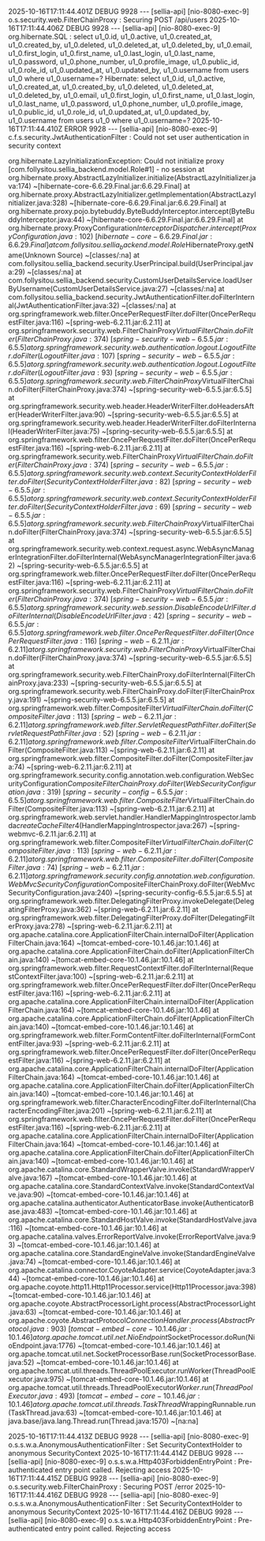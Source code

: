 2025-10-16T17:11:44.401Z DEBUG 9928 --- [sellia-api] [nio-8080-exec-9] o.s.security.web.FilterChainProxy        : Securing POST /api/users
2025-10-16T17:11:44.406Z DEBUG 9928 --- [sellia-api] [nio-8080-exec-9] org.hibernate.SQL                        : 
    select
        u1_0.id,
        u1_0.active,
        u1_0.created_at,
        u1_0.created_by,
        u1_0.deleted,
        u1_0.deleted_at,
        u1_0.deleted_by,
        u1_0.email,
        u1_0.first_login,
        u1_0.first_name,
        u1_0.last_login,
        u1_0.last_name,
        u1_0.password,
        u1_0.phone_number,
        u1_0.profile_image,
        u1_0.public_id,
        u1_0.role_id,
        u1_0.updated_at,
        u1_0.updated_by,
        u1_0.username 
    from
        users u1_0 
    where
        u1_0.username=?
Hibernate: 
    select
        u1_0.id,
        u1_0.active,
        u1_0.created_at,
        u1_0.created_by,
        u1_0.deleted,
        u1_0.deleted_at,
        u1_0.deleted_by,
        u1_0.email,
        u1_0.first_login,
        u1_0.first_name,
        u1_0.last_login,
        u1_0.last_name,
        u1_0.password,
        u1_0.phone_number,
        u1_0.profile_image,
        u1_0.public_id,
        u1_0.role_id,
        u1_0.updated_at,
        u1_0.updated_by,
        u1_0.username 
    from
        users u1_0 
    where
        u1_0.username=?
2025-10-16T17:11:44.410Z ERROR 9928 --- [sellia-api] [nio-8080-exec-9] c.f.s.security.JwtAuthenticationFilter   : Could not set user authentication in security context

org.hibernate.LazyInitializationException: Could not initialize proxy [com.follysitou.sellia_backend.model.Role#1] - no session
	at org.hibernate.proxy.AbstractLazyInitializer.initialize(AbstractLazyInitializer.java:174) ~[hibernate-core-6.6.29.Final.jar:6.6.29.Final]
	at org.hibernate.proxy.AbstractLazyInitializer.getImplementation(AbstractLazyInitializer.java:328) ~[hibernate-core-6.6.29.Final.jar:6.6.29.Final]
	at org.hibernate.proxy.pojo.bytebuddy.ByteBuddyInterceptor.intercept(ByteBuddyInterceptor.java:44) ~[hibernate-core-6.6.29.Final.jar:6.6.29.Final]
	at org.hibernate.proxy.ProxyConfiguration$InterceptorDispatcher.intercept(ProxyConfiguration.java:102) ~[hibernate-core-6.6.29.Final.jar:6.6.29.Final]
	at com.follysitou.sellia_backend.model.Role$HibernateProxy.getName(Unknown Source) ~[classes/:na]
	at com.follysitou.sellia_backend.security.UserPrincipal.build(UserPrincipal.java:29) ~[classes/:na]
	at com.follysitou.sellia_backend.security.CustomUserDetailsService.loadUserByUsername(CustomUserDetailsService.java:27) ~[classes/:na]
	at com.follysitou.sellia_backend.security.JwtAuthenticationFilter.doFilterInternal(JwtAuthenticationFilter.java:32) ~[classes/:na]
	at org.springframework.web.filter.OncePerRequestFilter.doFilter(OncePerRequestFilter.java:116) ~[spring-web-6.2.11.jar:6.2.11]
	at org.springframework.security.web.FilterChainProxy$VirtualFilterChain.doFilter(FilterChainProxy.java:374) ~[spring-security-web-6.5.5.jar:6.5.5]
	at org.springframework.security.web.authentication.logout.LogoutFilter.doFilter(LogoutFilter.java:107) ~[spring-security-web-6.5.5.jar:6.5.5]
	at org.springframework.security.web.authentication.logout.LogoutFilter.doFilter(LogoutFilter.java:93) ~[spring-security-web-6.5.5.jar:6.5.5]
	at org.springframework.security.web.FilterChainProxy$VirtualFilterChain.doFilter(FilterChainProxy.java:374) ~[spring-security-web-6.5.5.jar:6.5.5]
	at org.springframework.security.web.header.HeaderWriterFilter.doHeadersAfter(HeaderWriterFilter.java:90) ~[spring-security-web-6.5.5.jar:6.5.5]
	at org.springframework.security.web.header.HeaderWriterFilter.doFilterInternal(HeaderWriterFilter.java:75) ~[spring-security-web-6.5.5.jar:6.5.5]
	at org.springframework.web.filter.OncePerRequestFilter.doFilter(OncePerRequestFilter.java:116) ~[spring-web-6.2.11.jar:6.2.11]
	at org.springframework.security.web.FilterChainProxy$VirtualFilterChain.doFilter(FilterChainProxy.java:374) ~[spring-security-web-6.5.5.jar:6.5.5]
	at org.springframework.security.web.context.SecurityContextHolderFilter.doFilter(SecurityContextHolderFilter.java:82) ~[spring-security-web-6.5.5.jar:6.5.5]
	at org.springframework.security.web.context.SecurityContextHolderFilter.doFilter(SecurityContextHolderFilter.java:69) ~[spring-security-web-6.5.5.jar:6.5.5]
	at org.springframework.security.web.FilterChainProxy$VirtualFilterChain.doFilter(FilterChainProxy.java:374) ~[spring-security-web-6.5.5.jar:6.5.5]
	at org.springframework.security.web.context.request.async.WebAsyncManagerIntegrationFilter.doFilterInternal(WebAsyncManagerIntegrationFilter.java:62) ~[spring-security-web-6.5.5.jar:6.5.5]
	at org.springframework.web.filter.OncePerRequestFilter.doFilter(OncePerRequestFilter.java:116) ~[spring-web-6.2.11.jar:6.2.11]
	at org.springframework.security.web.FilterChainProxy$VirtualFilterChain.doFilter(FilterChainProxy.java:374) ~[spring-security-web-6.5.5.jar:6.5.5]
	at org.springframework.security.web.session.DisableEncodeUrlFilter.doFilterInternal(DisableEncodeUrlFilter.java:42) ~[spring-security-web-6.5.5.jar:6.5.5]
	at org.springframework.web.filter.OncePerRequestFilter.doFilter(OncePerRequestFilter.java:116) ~[spring-web-6.2.11.jar:6.2.11]
	at org.springframework.security.web.FilterChainProxy$VirtualFilterChain.doFilter(FilterChainProxy.java:374) ~[spring-security-web-6.5.5.jar:6.5.5]
	at org.springframework.security.web.FilterChainProxy.doFilterInternal(FilterChainProxy.java:233) ~[spring-security-web-6.5.5.jar:6.5.5]
	at org.springframework.security.web.FilterChainProxy.doFilter(FilterChainProxy.java:191) ~[spring-security-web-6.5.5.jar:6.5.5]
	at org.springframework.web.filter.CompositeFilter$VirtualFilterChain.doFilter(CompositeFilter.java:113) ~[spring-web-6.2.11.jar:6.2.11]
	at org.springframework.web.filter.ServletRequestPathFilter.doFilter(ServletRequestPathFilter.java:52) ~[spring-web-6.2.11.jar:6.2.11]
	at org.springframework.web.filter.CompositeFilter$VirtualFilterChain.doFilter(CompositeFilter.java:113) ~[spring-web-6.2.11.jar:6.2.11]
	at org.springframework.web.filter.CompositeFilter.doFilter(CompositeFilter.java:74) ~[spring-web-6.2.11.jar:6.2.11]
	at org.springframework.security.config.annotation.web.configuration.WebSecurityConfiguration$CompositeFilterChainProxy.doFilter(WebSecurityConfiguration.java:319) ~[spring-security-config-6.5.5.jar:6.5.5]
	at org.springframework.web.filter.CompositeFilter$VirtualFilterChain.doFilter(CompositeFilter.java:113) ~[spring-web-6.2.11.jar:6.2.11]
	at org.springframework.web.servlet.handler.HandlerMappingIntrospector.lambda$createCacheFilter$4(HandlerMappingIntrospector.java:267) ~[spring-webmvc-6.2.11.jar:6.2.11]
	at org.springframework.web.filter.CompositeFilter$VirtualFilterChain.doFilter(CompositeFilter.java:113) ~[spring-web-6.2.11.jar:6.2.11]
	at org.springframework.web.filter.CompositeFilter.doFilter(CompositeFilter.java:74) ~[spring-web-6.2.11.jar:6.2.11]
	at org.springframework.security.config.annotation.web.configuration.WebMvcSecurityConfiguration$CompositeFilterChainProxy.doFilter(WebMvcSecurityConfiguration.java:240) ~[spring-security-config-6.5.5.jar:6.5.5]
	at org.springframework.web.filter.DelegatingFilterProxy.invokeDelegate(DelegatingFilterProxy.java:362) ~[spring-web-6.2.11.jar:6.2.11]
	at org.springframework.web.filter.DelegatingFilterProxy.doFilter(DelegatingFilterProxy.java:278) ~[spring-web-6.2.11.jar:6.2.11]
	at org.apache.catalina.core.ApplicationFilterChain.internalDoFilter(ApplicationFilterChain.java:164) ~[tomcat-embed-core-10.1.46.jar:10.1.46]
	at org.apache.catalina.core.ApplicationFilterChain.doFilter(ApplicationFilterChain.java:140) ~[tomcat-embed-core-10.1.46.jar:10.1.46]
	at org.springframework.web.filter.RequestContextFilter.doFilterInternal(RequestContextFilter.java:100) ~[spring-web-6.2.11.jar:6.2.11]
	at org.springframework.web.filter.OncePerRequestFilter.doFilter(OncePerRequestFilter.java:116) ~[spring-web-6.2.11.jar:6.2.11]
	at org.apache.catalina.core.ApplicationFilterChain.internalDoFilter(ApplicationFilterChain.java:164) ~[tomcat-embed-core-10.1.46.jar:10.1.46]
	at org.apache.catalina.core.ApplicationFilterChain.doFilter(ApplicationFilterChain.java:140) ~[tomcat-embed-core-10.1.46.jar:10.1.46]
	at org.springframework.web.filter.FormContentFilter.doFilterInternal(FormContentFilter.java:93) ~[spring-web-6.2.11.jar:6.2.11]
	at org.springframework.web.filter.OncePerRequestFilter.doFilter(OncePerRequestFilter.java:116) ~[spring-web-6.2.11.jar:6.2.11]
	at org.apache.catalina.core.ApplicationFilterChain.internalDoFilter(ApplicationFilterChain.java:164) ~[tomcat-embed-core-10.1.46.jar:10.1.46]
	at org.apache.catalina.core.ApplicationFilterChain.doFilter(ApplicationFilterChain.java:140) ~[tomcat-embed-core-10.1.46.jar:10.1.46]
	at org.springframework.web.filter.CharacterEncodingFilter.doFilterInternal(CharacterEncodingFilter.java:201) ~[spring-web-6.2.11.jar:6.2.11]
	at org.springframework.web.filter.OncePerRequestFilter.doFilter(OncePerRequestFilter.java:116) ~[spring-web-6.2.11.jar:6.2.11]
	at org.apache.catalina.core.ApplicationFilterChain.internalDoFilter(ApplicationFilterChain.java:164) ~[tomcat-embed-core-10.1.46.jar:10.1.46]
	at org.apache.catalina.core.ApplicationFilterChain.doFilter(ApplicationFilterChain.java:140) ~[tomcat-embed-core-10.1.46.jar:10.1.46]
	at org.apache.catalina.core.StandardWrapperValve.invoke(StandardWrapperValve.java:167) ~[tomcat-embed-core-10.1.46.jar:10.1.46]
	at org.apache.catalina.core.StandardContextValve.invoke(StandardContextValve.java:90) ~[tomcat-embed-core-10.1.46.jar:10.1.46]
	at org.apache.catalina.authenticator.AuthenticatorBase.invoke(AuthenticatorBase.java:483) ~[tomcat-embed-core-10.1.46.jar:10.1.46]
	at org.apache.catalina.core.StandardHostValve.invoke(StandardHostValve.java:116) ~[tomcat-embed-core-10.1.46.jar:10.1.46]
	at org.apache.catalina.valves.ErrorReportValve.invoke(ErrorReportValve.java:93) ~[tomcat-embed-core-10.1.46.jar:10.1.46]
	at org.apache.catalina.core.StandardEngineValve.invoke(StandardEngineValve.java:74) ~[tomcat-embed-core-10.1.46.jar:10.1.46]
	at org.apache.catalina.connector.CoyoteAdapter.service(CoyoteAdapter.java:344) ~[tomcat-embed-core-10.1.46.jar:10.1.46]
	at org.apache.coyote.http11.Http11Processor.service(Http11Processor.java:398) ~[tomcat-embed-core-10.1.46.jar:10.1.46]
	at org.apache.coyote.AbstractProcessorLight.process(AbstractProcessorLight.java:63) ~[tomcat-embed-core-10.1.46.jar:10.1.46]
	at org.apache.coyote.AbstractProtocol$ConnectionHandler.process(AbstractProtocol.java:903) ~[tomcat-embed-core-10.1.46.jar:10.1.46]
	at org.apache.tomcat.util.net.NioEndpoint$SocketProcessor.doRun(NioEndpoint.java:1776) ~[tomcat-embed-core-10.1.46.jar:10.1.46]
	at org.apache.tomcat.util.net.SocketProcessorBase.run(SocketProcessorBase.java:52) ~[tomcat-embed-core-10.1.46.jar:10.1.46]
	at org.apache.tomcat.util.threads.ThreadPoolExecutor.runWorker(ThreadPoolExecutor.java:975) ~[tomcat-embed-core-10.1.46.jar:10.1.46]
	at org.apache.tomcat.util.threads.ThreadPoolExecutor$Worker.run(ThreadPoolExecutor.java:493) ~[tomcat-embed-core-10.1.46.jar:10.1.46]
	at org.apache.tomcat.util.threads.TaskThread$WrappingRunnable.run(TaskThread.java:63) ~[tomcat-embed-core-10.1.46.jar:10.1.46]
	at java.base/java.lang.Thread.run(Thread.java:1570) ~[na:na]

2025-10-16T17:11:44.413Z DEBUG 9928 --- [sellia-api] [nio-8080-exec-9] o.s.s.w.a.AnonymousAuthenticationFilter  : Set SecurityContextHolder to anonymous SecurityContext
2025-10-16T17:11:44.414Z DEBUG 9928 --- [sellia-api] [nio-8080-exec-9] o.s.s.w.a.Http403ForbiddenEntryPoint     : Pre-authenticated entry point called. Rejecting access
2025-10-16T17:11:44.415Z DEBUG 9928 --- [sellia-api] [nio-8080-exec-9] o.s.security.web.FilterChainProxy        : Securing POST /error
2025-10-16T17:11:44.416Z DEBUG 9928 --- [sellia-api] [nio-8080-exec-9] o.s.s.w.a.AnonymousAuthenticationFilter  : Set SecurityContextHolder to anonymous SecurityContext
2025-10-16T17:11:44.416Z DEBUG 9928 --- [sellia-api] [nio-8080-exec-9] o.s.s.w.a.Http403ForbiddenEntryPoint     : Pre-authenticated entry point called. Rejecting access

